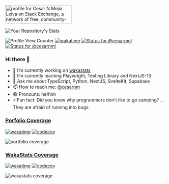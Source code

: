 <a href="https://stackexchange.com/users/12891195"><img src="https://stackexchange.com/users/flair/12891195.png?theme=dark" width="208" height="58" alt="profile for Cesar N Mejia Leiva on Stack Exchange, a network of free, community-driven Q&amp;A sites" title="profile for Cesar N Mejia Leiva on Stack Exchange, a network of free, community-driven Q&amp;A sites"></a>

![Your Repository's Stats](https://github-readme-stats.vercel.app/api?username=cesarnml&show_icons=true&theme=dracula)
<br/>

![Profile View Counter](https://komarev.com/ghpvc/?username=cesarnml)
[![wakatime](https://wakatime.com/badge/user/8cdf5c6c-3f1a-41dc-8fb8-6264a155b0f4.svg)](https://wakatime.com/@8cdf5c6c-3f1a-41dc-8fb8-6264a155b0f4)
[![Status for @cesarnml](https://badge.stateful.com/cesarnml/status.svg)](https://app.stateful.com/@cesarnml)
[![Status for @cesarnml](https://badge.stateful.com/cesarnml/dnd.svg)](https://app.stateful.com/@cesarnml)

### Hi there 👋

- 🔭 I’m currently working on [wakastats](https://wakastats.vercel.app/)
- 🌱 I’m currently learning Playwright, Testing Library and NextJS-13
- 💬 Ask me about TypeScript, Python, NextJS, SvelteKit, Supabase
- 📫 How to reach me: [@cesarnm](https://twitter.com/cesarnm)
- 😄 Pronouns: he/him
- ⚡ Fun fact: Did you know why programmers don't like to go camping? ... They are afraid of running into bugs.

### [Porfolio Coverage](https://github.com/cesarnml/portfolio-sveltekit)

[![wakatime](https://wakatime.com/badge/user/8cdf5c6c-3f1a-41dc-8fb8-6264a155b0f4/project/ff5b716d-7968-4a9a-9fa4-20f92a569ce3.svg)](https://wakatime.com/badge/user/8cdf5c6c-3f1a-41dc-8fb8-6264a155b0f4/project/ff5b716d-7968-4a9a-9fa4-20f92a569ce3)
[![codecov](https://codecov.io/gh/cesarnml/portfolio-sveltekit/branch/main/graph/badge.svg?token=1TU49QXWVN)](https://codecov.io/gh/cesarnml/portfolio-sveltekit)

![portfolio coverage](https://codecov.io/gh/cesarnml/portfolio-sveltekit/branch/main/graphs/sunburst.svg?token=1TU49QXWVN)

### [WakaStats Coverage](https://github.com/cesarnml/waka-shortcut-time-stats)

[![wakatime](https://wakatime.com/badge/user/8cdf5c6c-3f1a-41dc-8fb8-6264a155b0f4/project/9baa0feb-4577-4145-8aee-35c0f554f351.svg)](https://wakatime.com/badge/user/8cdf5c6c-3f1a-41dc-8fb8-6264a155b0f4/project/9baa0feb-4577-4145-8aee-35c0f554f351)
[![codecov](https://codecov.io/gh/cesarnml/waka-shortcut-time-stats/branch/main/graph/badge.svg?token=wyQL5kG765)](https://codecov.io/gh/cesarnml/waka-shortcut-time-stats)

![wakastats coverage](https://codecov.io/gh/cesarnml/waka-shortcut-time-stats/branch/main/graphs/sunburst.svg?token=wyQL5kG765)
